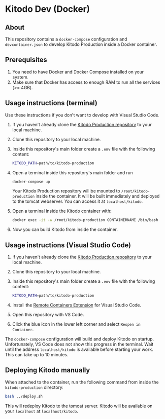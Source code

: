 # Kitodo Dev (Docker)

## About
This repository contains a `docker-compose` configuration and `devcontainer.json` to develop Kitodo Production inside a Docker container.

## Prerequisites

1. You need to have Docker and Docker Compose installed on your system.
2. Make sure that Docker has access to enough RAM to run all the services (>= 4GB).


## Usage instructions (terminal)

Use these instructions if you don't want to develop with Visual Studio Code.
1. If you haven't already clone the [Kitodo Production repository](https://github.com/kitodo/kitodo-production) to your local machine.
2. Clone this repository to your local machine.
3. Inside this repository's main folder create a `.env` file with the following content:

    ```bash
    KITODO_PATH=path/to/kitodo-production
    ```

4. Open a terminal inside this repository's main folder and run

    ```bash
    docker-compose up
    ```

    Your Kitodo Production repository will be mounted to `/root/kitodo-production` inside the container. It will be built immediately and deployed to the tomcat webserver.
    You can access it at `localhost/kitodo`.

5. Open a terminal inside the Kitodo container with:

    ```bash
    docker exec -it -w /root/kitodo-production CONTAINERNAME /bin/bash
    ```

6. Now you can build Kitodo from inside the container. 

## Usage instructions (Visual Studio Code)
1. If you haven't already clone the [Kitodo Production repository](https://github.com/kitodo/kitodo-production) to your local machine.
2. Clone this repository to your local machine.
3. Inside this repository's main folder create a `.env` file with the following content:

    ```bash
    KITODO_PATH=path/to/kitodo-production
    ```

4. Install the [Remote Containers Extension](https://marketplace.visualstudio.com/items?itemName=ms-vscode-remote.remote-containers) for Visual Studio Code.
5. Open this repository with VS Code.
6. Click the blue icon in the lower left corner and select `Reopen in Container`.

The `docker-compose` configuration will build and deploy Kitodo on startup. Unfortunately, VS Code does not show this progress in the terminal. Wait until the address `localhost/kitodo` is available before starting your work. This can take up to 10 minutes.

## Deploying Kitodo manually
When attached to the container, run the following command from inside the `kitodo-production` directory:

```bash
bash ../deploy.sh
```

This will redeploy Kitodo to the tomcat server. Kitodo will be available on your `localhost` at `localhost/kitodo`.
